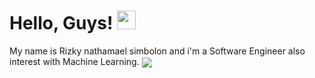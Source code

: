 # Hello, Guys! <img src="https://raw.githubusercontent.com/MartinHeinz/MartinHeinz/master/wave.gif" width="30px">
My name is Rizky nathamael simbolon and i'm a Software Engineer also interest with Machine Learning.
<img align="center" src="https://github-readme-stats.vercel.app/api/<CARD_TYPE>/?username=<USERNAME>&theme=<THEME_NAME>" />
